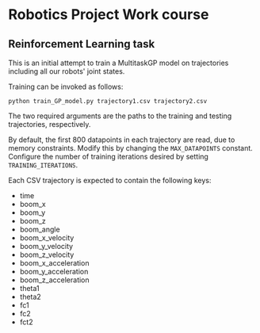 # Robotics Project Work course
## Reinforcement Learning task

This is an initial attempt to train a MultitaskGP model on trajectories
including all our robots' joint states.

Training can be invoked as follows:

`python train_GP_model.py trajectory1.csv trajectory2.csv`

The two required arguments are the paths to the training and testing
trajectories, respectively.

By default, the first 800 datapoints in each trajectory are read, due to memory
constraints. Modify this by changing the `MAX_DATAPOINTS` constant. Configure
the number of training iterations desired by setting `TRAINING_ITERATIONS`.

Each CSV trajectory is expected to contain the following keys:

- time
- boom_x
- boom_y
- boom_z
- boom_angle
- boom_x_velocity
- boom_y_velocity
- boom_z_velocity
- boom_x_acceleration
- boom_y_acceleration
- boom_z_acceleration
- theta1
- theta2
- fc1
- fc2
- fct2
